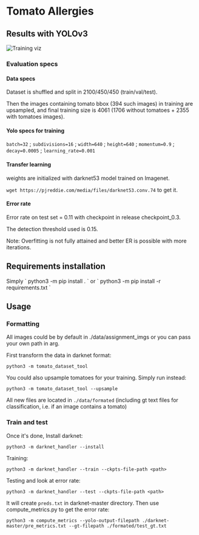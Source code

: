 <h1>Tomato Allergies</h1>

<h2>Results with YOLOv3</h2>

![Training viz](https://i.ibb.co/0jD3T31/chart.png)

<h3>Evaluation specs</h3>

<h4>Data specs</h4>

Dataset is shuffled and split in 2100/450/450 (train/val/test).

Then the images containing tomato bbox (394 such images) in training are upsampled, 
and final training size is 4061 (1706 without tomatoes + 2355 with tomatoes images).

<h4>Yolo specs for training</h4>

`batch=32` ; `subdivisions=16` ; `width=640` ; `height=640` ; `momentum=0.9` ; `decay=0.0005` ; 
`learning_rate=0.001` 

<h4>Transfer learning</h4>
weights are initialized with darknet53 model trained on Imagenet. 

`wget https://pjreddie.com/media/files/darknet53.conv.74` to get it.

<h4>Error rate</h4>
Error rate on test set = 0.11 with checkpoint in release checkpoint_0.3. 

The detection threshold used is 0.15. 

Note: Overfitting is not fully attained and better ER is possible with more iterations.

<h2>Requirements installation</h2>
Simply ` python3 -m pip install . ` or ` python3 -m pip install -r requirements.txt `

<h2>Usage</h2>

<h3>Formatting</h3>

All images could be by default in ./data/assignment_imgs or you can pass your own path in arg. 

First transform the data in darknet format:

`python3 -m tomato_dataset_tool`

You could also upsample tomatoes for your training. Simply run instead: 

`python3 -m tomato_dataset_tool --upsample`

All new files are located in `./data/formated` (including gt text files for classification, i.e. if an image contains 
a tomato)

<h3>Train and test</h3>

Once it's done,
Install darknet: 

`python3 -m darknet_handler --install`

Training: 

`python3 -m darknet_handler --train --ckpts-file-path <path>`

Testing and look at error rate:

`python3 -m darknet_handler --test --ckpts-file-path <path>`

It will create `preds.txt` in darknet-master directory. Then use compute_metrics.py to get the error rate:

`python3 -m compute_metrics --yolo-output-filepath ./darknet-master/pre_metrics.txt --gt-filepath ./formated/test_gt.txt`




 